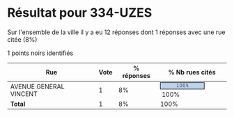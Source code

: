 # Résultat pour 334-UZES

Sur l'ensemble de la ville il y a eu 12 réponses dont 1 réponses avec une rue citée (8%)

1 points noirs identifiés

| Rue | Vote | % réponses | % Nb rues cités|
|-----|------|------------|----------------|
| AVENUE GENERAL VINCENT | 1 | 8% | <img src="../../img/bar_100.gif" />&nbsp;100%|
| **Total** | 1 | 8% | 100%|
